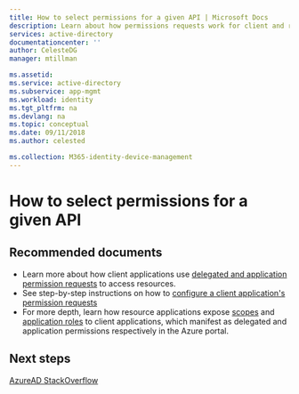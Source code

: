 ```yaml
---
title: How to select permissions for a given API | Microsoft Docs
description: Learn about how permissions requests work for client and resource applications for applications you are developing
services: active-directory
documentationcenter: ''
author: CelesteDG
manager: mtillman

ms.assetid: 
ms.service: active-directory
ms.subservice: app-mgmt
ms.workload: identity
ms.tgt_pltfrm: na
ms.devlang: na
ms.topic: conceptual
ms.date: 09/11/2018
ms.author: celested

ms.collection: M365-identity-device-management
---
```


# How to select permissions for a given API 

## Recommended documents

- Learn more about how client applications use [delegated and application permission requests](https://docs.microsoft.com/azure/active-directory/develop/active-directory-dev-glossary#permissions) to access resources.
- See step-by-step instructions on how to [configure a client application's permission requests](https://docs.microsoft.com/azure/active-directory/develop/active-directory-integrating-applications)
- For more depth, learn how resource applications expose [scopes](https://docs.microsoft.com/azure/active-directory/develop/active-directory-dev-glossary#scopes) and [application roles](https://docs.microsoft.com/azure/active-directory/develop/active-directory-dev-glossary#roles) to client applications, which manifest as delegated and application permissions respectively in the Azure portal. 

## Next steps

[AzureAD StackOverflow](https://stackoverflow.com/questions/tagged/azure-active-directory)


